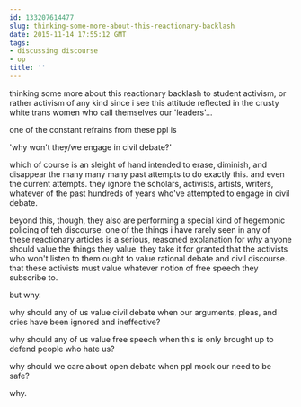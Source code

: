 ```yaml
---
id: 133207614477
slug: thinking-some-more-about-this-reactionary-backlash
date: 2015-11-14 17:55:12 GMT
tags:
- discussing discourse
- op
title: ''
---
```

thinking some more about this reactionary backlash to student activism, or rather activism of any kind since i see this attitude reflected in the crusty white trans women who call themselves our 'leaders'...

one of the constant refrains from these ppl is

'why won't they/we engage in civil debate?'

which of course is an sleight of hand intended to erase, diminish, and disappear the many many many past attempts to do exactly this. and even the current attempts. they ignore the scholars, activists, artists, writers, whatever of the past hundreds of years who've attempted to engage in civil debate.

beyond this, though, they also are performing a special kind of hegemonic policing of teh discourse. one of the things i have rarely seen in any of these reactionary articles is a serious, reasoned explanation for *why* anyone should value the things they value. they take it for granted that the activists who won't listen to them ought to value rational debate and civil discourse. that these activists must value whatever notion of free speech they subscribe to. 

but why.

why should any of us value civil debate when our arguments, pleas, and cries have been ignored and ineffective?

why should any of us value free speech when this is only brought up to defend people who hate us?

why should we care about open debate when ppl mock our need to be safe?

why.